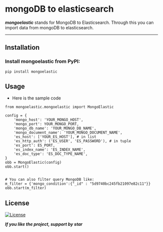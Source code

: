# mongoDB to elasticsearch


***mongoelastic*** stands for MongoDB to Elasticsearch. Through this you can import data from mongoDB to elasticsearch.

---

## Installation

### Install mongoelastic from PyPI: <br />
`pip install mongoelastic` <br />

## Usage



* Here is the sample code 
```shell
from mongoelastic.mongoelastic import MongoElastic

config = {
    'mongo_host': 'YOUR_MONGO_HOST',
    'mongo_port': YOUR_MONGO_PORT,
    'mongo_db_name': 'YOUR_MONGO_DB_NAME',
    'mongo_document_name': 'YOUR_MONGO_DOCUMENT_NAME',
    'es_host': ['YOUR_ES_HOST'], # in list
    'es_http_auth': ('ES_USER', 'ES_PASSWORD'), # in tuple
    'es_port': ES_PORT,
    'es_index_name': 'ES_INDEX_NAME',
    'es_doc_type': 'ES_DOC_TYPE_NAME',
}
obb = MongoElastic(config)
obb.start()


# You can also filter query MongoDB like:
m_filter = {'mongo_condition':{"_id" : "5d9740bc245fb21097e82c11"}}
obb.start(m_filter)  
```


## License

[![License](https://img.shields.io/github/license/naimmalek/mongoelastic.svg)](https://github.com/naimmalek/mongoelastic/blob/master/README.md)

***If you like the project, support by star***